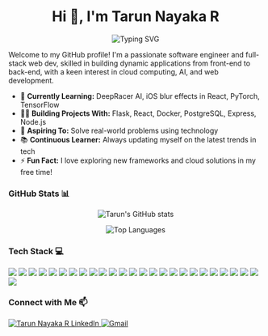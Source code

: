 <!-- Heading with centered text -->
<h1 align="center">Hi 👋, I'm Tarun Nayaka R</h1>

<p align="center">
  <img src="https://readme-typing-svg.demolab.com?font=Fira+Code&duration=4000&pause=500&color=F76C6C&center=true&vCenter=true&width=435&lines=SoSsoftware+Engineer+%7C+Full-Stack+Web+Dev;Cloud+Enthusiast+%7C+AI+Explorer" alt="Typing SVG" />
</p>

<!-- Intro -->
Welcome to my GitHub profile! I'm a passionate software engineer and full-stack web dev, skilled in building dynamic applications from front-end to back-end, with a keen interest in cloud computing, AI, and web development.

- 🌱 **Currently Learning:** DeepRacer AI, iOS blur effects in React, PyTorch, TensorFlow
- 👨‍💻 **Building Projects With:** Flask, React, Docker, PostgreSQL, Express, Node.js
- 🚀 **Aspiring To:** Solve real-world problems using technology
- 📚 **Continuous Learner:** Always updating myself on the latest trends in tech
- ⚡ **Fun Fact:** I love exploring new frameworks and cloud solutions in my free time!

<!-- GitHub Stats -->
<h3 align="left">GitHub Stats 📊</h3>
<p align="center">
  <img src="https://github-readme-stats.vercel.app/api?username=Rtarun3606k&show_icons=true&theme=radical" alt="Tarun's GitHub stats" />
</p>

<!-- Top Languages -->
<p align="center">
  <img src="https://github-readme-stats.vercel.app/api/top-langs/?username=Rtarun3606k&layout=compact&theme=radical" alt="Top Languages" />
</p>

<!-- Tech Stack -->
<h3 align="left">Tech Stack 💻</h3>
<p align="left">
  <img src="https://img.shields.io/badge/JavaScript-F7DF1E?logo=javascript&logoColor=black" />
  <img src="https://img.shields.io/badge/Python-3776AB?logo=python&logoColor=white" />
  <img src="https://img.shields.io/badge/React-61DAFB?logo=react&logoColor=black" />
  <img src="https://img.shields.io/badge/Flutter-02569B?logo=flutter&logoColor=white" />
  <img src="https://img.shields.io/badge/Firebase-FFCA28?logo=firebase&logoColor=black" />
  <img src="https://img.shields.io/badge/Express-000000?logo=express&logoColor=white" />
  <img src="https://img.shields.io/badge/Node.js-339933?logo=node.js&logoColor=white" />
  <img src="https://img.shields.io/badge/Docker-2496ED?logo=docker&logoColor=white" />
  <img src="https://img.shields.io/badge/PostgreSQL-336791?logo=postgresql&logoColor=white" />
  <img src="https://img.shields.io/badge/Tailwind%20CSS-38B2AC?logo=tailwind-css&logoColor=white" />
  <img src="https://img.shields.io/badge/Next.js-000000?logo=next.js&logoColor=white" />
  <img src="https://img.shields.io/badge/Git-F05032?logo=git&logoColor=white" />
  <img src="https://img.shields.io/badge/GitHub-181717?logo=github&logoColor=white" />
  <img src="https://img.shields.io/badge/Windows-0078D6?logo=windows&logoColor=white" />
  <img src="https://img.shields.io/badge/Linux-FCC624?logo=linux&logoColor=black" />
  <img src="https://img.shields.io/badge/Azure-0078D4?logo=microsoft-azure&logoColor=white" />
  <img src="https://img.shields.io/badge/Google%20Cloud-4285F4?logo=google-cloud&logoColor=white" />
  <img src="https://img.shields.io/badge/TensorFlow-FF6F00?logo=tensorflow&logoColor=white" />
  <img src="https://img.shields.io/badge/PyTorch-EE4C2C?logo=pytorch&logoColor=white" />
  <img src="https://img.shields.io/badge/SQL-000000?logo=mysql&logoColor=white" />
  <img src="https://img.shields.io/badge/Azure%20Cosmos%20DB-134AA9?logo=microsoft-azure&logoColor=white" />
  <img src="https://img.shields.io/badge/Power%20BI-F2C811?logo=power-bi&logoColor=black" />
  <img src="https://img.shields.io/badge/HTML5-E34F26?logo=html5&logoColor=white" />
  <img src="https://img.shields.io/badge/CSS3-1572B6?logo=css3&logoColor=white" />
  <img src="https://img.shields.io/badge/Bootstrap-563D7C?logo=bootstrap&logoColor=white" />
  <img src="https://img.shields.io/badge/Matlab-0076A8?logo=mathworks&logoColor=white" />
</p>

<!-- Contact Info -->
<h3 align="left">Connect with Me 📫</h3>
<p align="left">
  <a href="https://linkedin.com/in/tarun-nayaka-r-28612a27a" target="blank">
    <img src="https://img.shields.io/badge/LinkedIn-%230077B5.svg?style=for-the-badge&logo=linkedin&logoColor=white" alt="Tarun Nayaka R LinkedIn" />
  </a>
  <a href="mailto:r.tarunnayaka25042005@gmail.com">
    <img src="https://img.shields.io/badge/Email-D14836?style=for-the-badge&logo=gmail&logoColor=white" alt="Gmail" />
  </a>
</p>
